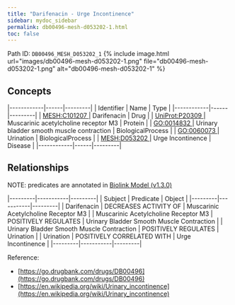 ```yaml
---
title: "Darifenacin - Urge Incontinence"
sidebar: mydoc_sidebar
permalink: db00496-mesh-d053202-1.html
toc: false 
---
```



Path ID: `DB00496_MESH_D053202_1`
{% include image.html url="images/db00496-mesh-d053202-1.png" file="db00496-mesh-d053202-1.png" alt="db00496-mesh-d053202-1" %}

## Concepts

|------------|------|---------|
| Identifier | Name | Type    |
|------------|------|---------|
| <a href="https://identifiers.org/MESH:C101207">MESH:C101207 </a> | Darifenacin | Drug |
| <a href="https://identifiers.org/UniProt:P20309">UniProt:P20309 </a> | Muscarinic acetylcholine receptor M3 | Protein |
| <a href="https://identifiers.org/GO:0014832">GO:0014832 </a> | Urinary bladder smooth muscle contraction | BiologicalProcess |
| <a href="https://identifiers.org/GO:0060073">GO:0060073 </a> | Urination | BiologicalProcess |
| <a href="https://identifiers.org/MESH:D053202">MESH:D053202 </a> | Urge Incontinence | Disease |
|------------|------|---------|

## Relationships


NOTE: predicates are annotated in <a href="https://github.com/biolink/biolink-model/releases/tag/v1.3.0">Biolink Model (v1.3.0)</a>

|---------|-----------|---------|
| Subject | Predicate | Object  |
|---------|-----------|---------|
| Darifenacin | DECREASES ACTIVITY OF | Muscarinic Acetylcholine Receptor M3 |
| Muscarinic Acetylcholine Receptor M3 | POSITIVELY REGULATES | Urinary Bladder Smooth Muscle Contraction |
| Urinary Bladder Smooth Muscle Contraction | POSITIVELY REGULATES | Urination |
| Urination | POSITIVELY CORRELATED WITH | Urge Incontinence |
|---------|-----------|---------|

Reference: 
  - [https://go.drugbank.com/drugs/DB00496](https://go.drugbank.com/drugs/DB00496)
  - [https://en.wikipedia.org/wiki/Urinary_incontinence](https://en.wikipedia.org/wiki/Urinary_incontinence)
